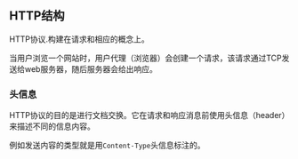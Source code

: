 ## HTTP结构

HTTP协议.构建在请求和相应的概念上。

当用户浏览一个网站时，用户代理（浏览器）会创建一个请求，该请求通过TCP发送给web服务器，随后服务器会给出响应。

### 头信息
HTTP协议的目的是进行文档交换。它在请求和响应消息前使用头信息（header）来描述不同的信息内容。


例如发送内容的类型就是用`Content-Type`头信息标注的。

